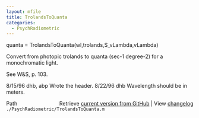 ```yaml
---
layout: mfile
title: TrolandsToQuanta
categories:
  - PsychRadiometric
---
```


quanta = TrolandsToQuanta\(wl,trolands,S\_vLambda,vLambda\)

Convert from photopic trolands to quanta \(sec\-1 degree\-2\)
for a monochromatic light.

See W&S, p. 103.

8/15/96  dhb, abp  Wrote the header.
8/22/96  dhb       Wavelength should be in meters.


<div class="code_header" style="text-align:right;">
  <span style="float:left;">Path&nbsp;&nbsp;</span> <span class="counter">Retrieve <a href=
  "https://raw.github.com/Psychtoolbox-3/Psychtoolbox-3/beta/./PsychRadiometric/TrolandsToQuanta.m">current version from GitHub</a> | View <a href=
  "https://github.com/Psychtoolbox-3/Psychtoolbox-3/commits/beta/./PsychRadiometric/TrolandsToQuanta.m">changelog</a></span>
</div>
<div class="code">
  <code>./PsychRadiometric/TrolandsToQuanta.m</code>
</div>
